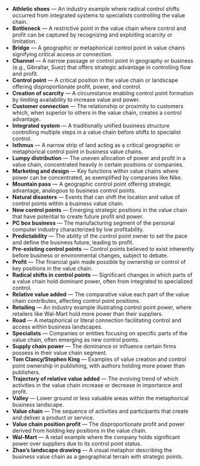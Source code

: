 - **Athletic shoes** — An industry example where radical control shifts occurred from integrated systems to specialists controlling the value chain.  
- **Bottleneck** — A restrictive point in the value chain where control and profit can be captured by recognizing and exploiting scarcity or limitation.  
- **Bridge** — A geographic or metaphorical control point in value chains signifying critical access or connection.  
- **Channel** — A narrow passage or control point in geography or business (e.g., Gibraltar, Suez) that offers strategic advantage in controlling flow and profit.  
- **Control point** — A critical position in the value chain or landscape offering disproportionate profit, power, and control.  
- **Creation of scarcity** — A circumstance enabling control point formation by limiting availability to increase value and power.  
- **Customer connection** — The relationship or proximity to customers which, when superior to others in the value chain, creates a control advantage.  
- **Integrated system** — A traditionally unified business structure controlling multiple steps in a value chain before shifts to specialist control.  
- **Isthmus** — A narrow strip of land acting as a critical geographic or metaphorical control point in business value chains.  
- **Lumpy distribution** — The uneven allocation of power and profit in a value chain, concentrated heavily in certain positions or companies.  
- **Marketing and design** — Key functions within value chains where power can be concentrated, as exemplified by companies like Nike.  
- **Mountain pass** — A geographic control point offering strategic advantage, analogous to business control points.  
- **Natural disasters** — Events that can shift the location and value of control points within a business value chain.  
- **New control points** — Emerging strategic positions in the value chain that have potential to create future profit and power.  
- **PC box business** — The manufacturing segment of the personal computer industry characterized by low profitability.  
- **Predictability** — The ability of the control point owner to set the pace and define the business future, leading to profit.  
- **Pre-existing control points** — Control points believed to exist inherently before business or environmental changes, subject to debate.  
- **Profit** — The financial gain made possible by ownership or control of key positions in the value chain.  
- **Radical shifts in control points** — Significant changes in which parts of a value chain hold dominant power, often from integrated to specialized control.  
- **Relative value added** — The comparative value each part of the value chain contributes, affecting control point positions.  
- **Retailing** — An industry example illustrating control point power, where retailers like Wal-Mart hold more power than their suppliers.  
- **Road** — A metaphorical or literal connection facilitating control and access within business landscapes.  
- **Specialists** — Companies or entities focusing on specific parts of the value chain, often emerging as new control points.  
- **Supply chain power** — The dominance or influence certain firms possess in their value chain segment.  
- **Tom Clancy/Stephen King** — Examples of value creation and control point ownership in publishing, with authors holding more power than publishers.  
- **Trajectory of relative value added** — The evolving trend of which activities in the value chain increase or decrease in importance and profit.  
- **Valley** — Lower ground or less valuable areas within the metaphorical business landscape.  
- **Value chain** — The sequence of activities and participants that create and deliver a product or service.  
- **Value chain position profit** — The disproportionate profit and power derived from holding key positions in the value chain.  
- **Wal-Mart** — A retail example where the company holds significant power over suppliers due to its control point status.  
- **Zhao’s landscape drawing** — A visual metaphor describing the business value chain as a geographical terrain with strategic points.
